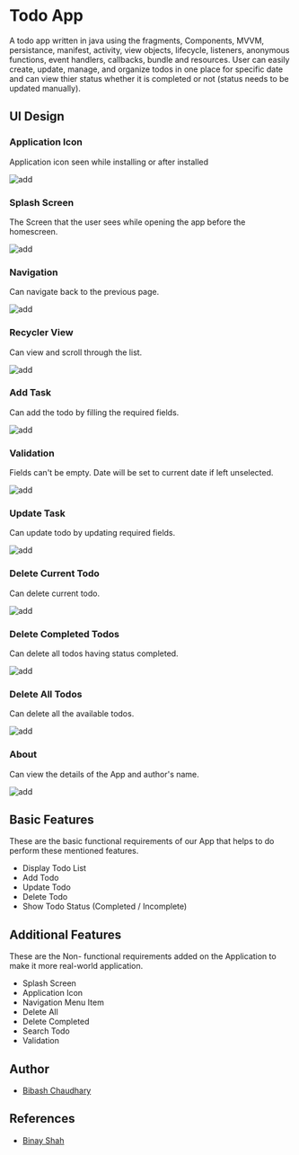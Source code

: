 
# Todo App 

A todo app written in java using the fragments, Components, MVVM, persistance, manifest, activity, view objects, lifecycle, listeners, anonymous functions, event handlers, callbacks, bundle and resources. User can easily create, update, manage, and organize todos in one place for specific date and can view thier status whether it is completed or not (status needs to be updated manually). 

## UI Design
### Application Icon  
Application icon seen while installing or after installed

 ![add](gifs/TodoIcon.png)

### Splash Screen 
The Screen that the user sees while opening the app before the homescreen.
 
![add](gifs/SplashScreen.png)

### Navigation
Can navigate back to the previous page.
  
  ![add](gifs/TodoMenuBack.gif)

### Recycler View
Can view and scroll through the list.
  
![add](gifs/TodoRecyclerView.gif)

### Add Task 
Can add the todo by filling the required fields.
  
![add](gifs/TodoAdd.gif)

### Validation
Fields can't be empty. Date will be set to current date if left unselected.

![add](gifs/TodoAddValidate.gif)

### Update Task
Can update todo by updating required fields.
  
![add](gifs/TodoUpdate.gif)

### Delete Current Todo
Can delete current todo.
  
![add](gifs/TodoDelete.gif)

### Delete Completed Todos
Can delete all todos having status completed.
 
![add](gifs/TodoDeleteCompleted.gif)

### Delete All Todos
Can delete all the available todos.
  
![add](gifs/TodoDeleteAll.gif)

### About
Can view the details of the App and author's name.
 
![add](gifs/TodoAbout.gif)


## Basic Features

These are the basic functional requirements of our App that helps to do perform these mentioned features.

- Display Todo List
- Add Todo
- Update Todo
- Delete Todo
- Show Todo Status (Completed / Incomplete)

## Additional Features

These are the Non- functional requirements added on the Application to make it more real-world application.
 
- Splash Screen
- Application Icon
- Navigation Menu Item
- Delete All
- Delete Completed
- Search Todo
- Validation 




## Author

- [Bibash Chaudhary](https://github.com/bibash77261081/Todo-App)


## References
- [Binay Shah](https://github.com/binay-shah/TodoMVVM_b)

